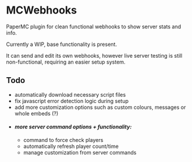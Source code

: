 # MCWebhooks
 PaperMC plugin for clean functional webhooks to show server stats and info.

Currently a WIP, base functionality is present. 

It can send and edit its own webhooks, however live server testing is still non-functional, requiring an easier setup system. 


## Todo

* automatically download necessary script files
* fix javascript error detection logic during setup
* add more customization options such as custom colours, messages or whole embeds (?)
* #### *more server command options + functionality:*
  * command to force check players
  * automatically refresh player count/time
  * manage customization from server commands